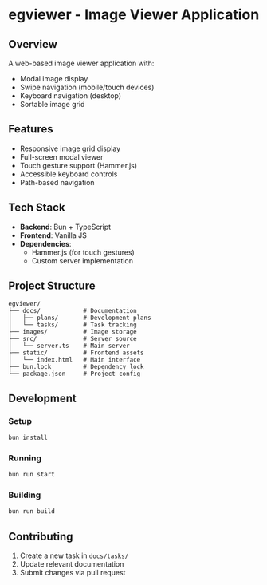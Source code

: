 # egviewer - Image Viewer Application

## Overview
A web-based image viewer application with:
- Modal image display
- Swipe navigation (mobile/touch devices)
- Keyboard navigation (desktop)
- Sortable image grid

## Features
- Responsive image grid display
- Full-screen modal viewer
- Touch gesture support (Hammer.js)
- Accessible keyboard controls
- Path-based navigation

## Tech Stack
- **Backend**: Bun + TypeScript
- **Frontend**: Vanilla JS
- **Dependencies**:
  - Hammer.js (for touch gestures)
  - Custom server implementation

## Project Structure
```
egviewer/
├── docs/            # Documentation
│   ├── plans/       # Development plans
│   └── tasks/       # Task tracking
├── images/          # Image storage
├── src/             # Server source
│   └── server.ts    # Main server
├── static/          # Frontend assets
│   └── index.html   # Main interface
├── bun.lock         # Dependency lock
└── package.json     # Project config
```

## Development
### Setup
```bash
bun install
```

### Running
```bash
bun run start
```

### Building
```bash
bun run build
```

## Contributing
1. Create a new task in `docs/tasks/`
2. Update relevant documentation
3. Submit changes via pull request
